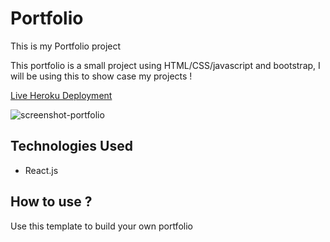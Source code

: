 # Portfolio
This is my Portfolio project

This portfolio is a small project using HTML/CSS/javascript and bootstrap, I will be using this to show case my projects !

[Live Heroku Deployment](https://luiz-portfolio.herokuapp.com/)

![screenshot-portfolio](https://user-images.githubusercontent.com/72573694/116166884-f80be380-a6cc-11eb-863f-2ce7259af052.jpg)

## Technologies Used

* React.js

## How to use ?

Use this template to build your own portfolio
